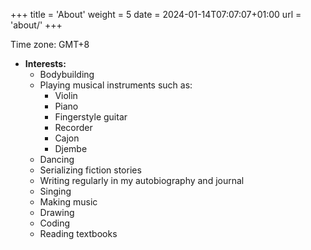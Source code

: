 +++
title = 'About'
weight = 5
date = 2024-01-14T07:07:07+01:00
url = 'about/'
+++

Time zone: GMT+8

- **Interests:**
  - Bodybuilding
  - Playing musical instruments such as:
    - Violin
    - Piano
    - Fingerstyle guitar
    - Recorder
    - Cajon
    - Djembe
  - Dancing
  - Serializing fiction stories
  - Writing regularly in my autobiography and journal
  - Singing
  - Making music
  - Drawing
  - Coding
  - Reading textbooks